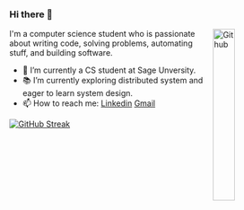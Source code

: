 ### Hi there 👋

<img width="28%" align="right" alt="Github" src="https://i.ibb.co/Vv5h0L8/pngtree-girl-holding-laptop-png-image-4552658-removebg-preview.png" />

I'm a computer science student who is passionate about writing code, solving problems, automating stuff, and building software.

- 🔭 I’m currently a CS student at Sage Unversity.
- 📚 I’m currently exploring distributed system and eager to learn system design.
- 📫 How to reach me: [Linkedin](https://www.linkedin.com/in/yeshtham-shah-10456625b) [Gmail](mailto:yeshthamshah29@gmail.com)
<!-- - 👯 I’m looking for a software development internship. -->
[![GitHub Streak](https://github-readme-streak-stats.herokuapp.com?user=Yeshthamshah&theme=vue-dark&date_format=M%20j%5B%2C%20Y%5D)](https://git.io/streak-stats)

